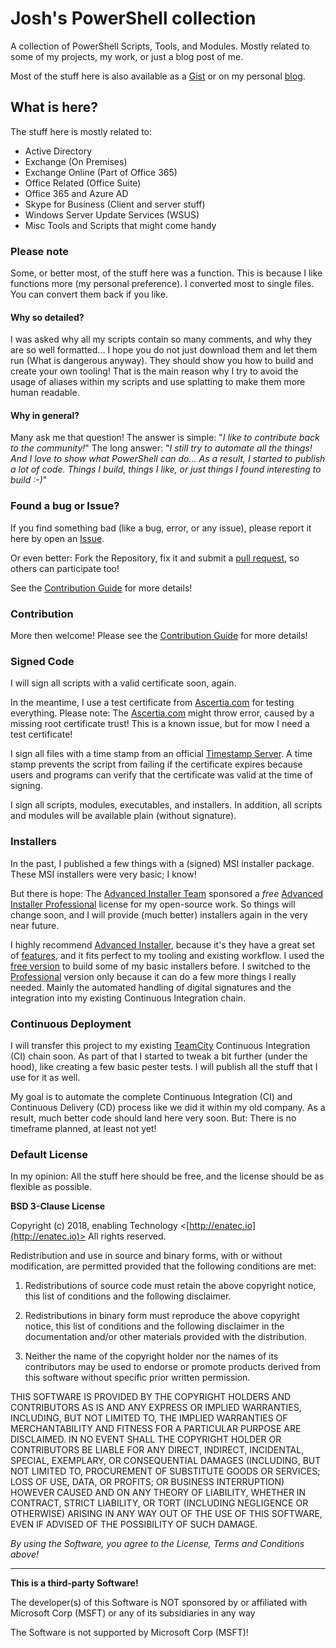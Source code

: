 # Josh's PowerShell collection

A collection of PowerShell Scripts, Tools, and Modules. Mostly related to some of my projects, my work, or just a blog post of me.

Most of the stuff here is also available as a [Gist](https://gist.github.com/jhochwald) or on my personal [blog](http://hochwald.net).

## What is here?

The stuff here is mostly related to:

- Active Directory
- Exchange (On Premises)
- Exchange Online (Part of Office 365)
- Office Related (Office Suite)
- Office 365 and Azure AD
- Skype for Business (Client and server stuff)
- Windows Server Update Services (WSUS)
- Misc Tools and Scripts that might come handy

### Please note

Some, or better most, of the stuff here was a function. This is because I like functions more (my personal preference). I converted most to single files. You can convert them back if you like.

#### Why so detailed?

I was asked why all my scripts contain so many comments, and why they are so well formatted... I hope you do not just download them and let them run (What is dangerous anyway). They should show you how to build and create your own tooling! That is the main reason why I try to avoid the usage of aliases within my scripts and use splatting to make them more human readable.

#### Why in general?

Many ask me that question!
The answer is simple: "*I like to contribute back to the community!*"
The long answer: "*I still try to automate all the things! And I love to show what PowerShell can do... As a result, I started to publish a lot of code. Things I build, things I like, or just things I found interesting to build :-)*"

### Found a bug or Issue?

If you find something bad (like a bug, error, or any issue), please report it here by open an [Issue](https://github.com/jhochwald/PowerShell-collection/issues).

Or even better: Fork the Repository, fix it and submit a [pull request](https://github.com/jhochwald/PowerShell-collection/pulls), so others can participate too!

See the [Contribution Guide](CONTRIBUTING.md) for more details!

### Contribution

More then welcome! Please see the [Contribution Guide](CONTRIBUTING.md) for more details!

### Signed Code

I will sign all scripts with a valid certificate soon, again.

In the meantime, I use a test certificate from [Ascertia.com](https://www.ascertia.com) for testing everything.
Please note: The [Ascertia.com](https://www.ascertia.com) might throw error, caused by a missing root certificate trust! This is a known issue, but for mow I need a test certificate!

I sign all files with a time stamp from an official [Timestamp Server](http://timestamp.digicert.com). A time stamp prevents the script from failing if the certificate expires because users and programs can verify that the certificate was valid at the time of signing.

I sign all scripts, modules, executables, and installers. In addition, all scripts and modules will be available plain (without signature).

### Installers

In the past, I published a few things with a (signed) MSI installer package. These MSI installers were very basic; I know!

But there is hope: The [Advanced Installer Team](http://www.advancedinstaller.com/) sponsored a _free_ [Advanced Installer Professional](https://www.advancedinstaller.com/top-professional-features.html) license for my open-source work. So things will change soon, and I will provide (much better) installers again in the very near future.

I highly recommend [Advanced Installer](http://www.advancedinstaller.com/), because it's they have a great set of [features](https://www.advancedinstaller.com/top-exclusive-features.html), and it fits perfect to my tooling and existing workflow. I used the [free version](https://www.advancedinstaller.com/top-freeware-features.html) to build some of my basic installers before. I switched to the [Professional](https://www.advancedinstaller.com/top-professional-features.html) version only because it can do a few more things I really needed. Mainly the automated handling of digital signatures and the integration into my existing Continuous Integration chain.

### Continuous Deployment

I will transfer this project to my existing [TeamCity](https://www.jetbrains.com/teamcity/) Continuous Integration (CI) chain soon. As part of that I started to tweak a bit further (under the hood), like creating a few basic pester tests. I will publish all the stuff that I use for it as well.

My goal is to automate the complete Continuous Integration (CI) and Continuous Delivery (CD) process like we did it within my old company. As a result, much better code should land here very soon.
But: There is no timeframe planned, at least not yet!

### Default License

In my opinion: All the stuff here should be free, and the license should be as flexible as possible.

**BSD 3-Clause License**

Copyright (c) 2018, enabling Technology <[http://enatec.io](http://enatec.io)>
All rights reserved.

Redistribution and use in source and binary forms, with or without modification, are permitted provided that the following conditions are met:

1. Redistributions of source code must retain the above copyright notice, this list of conditions and the following disclaimer.

2. Redistributions in binary form must reproduce the above copyright notice, this list of conditions and the following disclaimer in the documentation and/or other materials provided with the distribution.

3. Neither the name of the copyright holder nor the names of its contributors may be used to endorse or promote products derived from this software without specific prior written permission.

THIS SOFTWARE IS PROVIDED BY THE COPYRIGHT HOLDERS AND CONTRIBUTORS AS IS AND ANY EXPRESS OR IMPLIED WARRANTIES, INCLUDING, BUT NOT LIMITED TO, THE IMPLIED WARRANTIES OF MERCHANTABILITY AND FITNESS FOR A PARTICULAR PURPOSE ARE DISCLAIMED. IN NO EVENT SHALL THE COPYRIGHT HOLDER OR CONTRIBUTORS BE LIABLE FOR ANY DIRECT, INDIRECT, INCIDENTAL, SPECIAL, EXEMPLARY, OR CONSEQUENTIAL DAMAGES (INCLUDING, BUT NOT LIMITED TO, PROCUREMENT OF SUBSTITUTE GOODS OR SERVICES; LOSS OF USE, DATA, OR PROFITS; OR BUSINESS INTERRUPTION) HOWEVER CAUSED AND ON ANY THEORY OF LIABILITY, WHETHER IN CONTRACT, STRICT LIABILITY, OR TORT (INCLUDING NEGLIGENCE OR OTHERWISE) ARISING IN ANY WAY OUT OF THE USE OF THIS SOFTWARE, EVEN IF ADVISED OF THE POSSIBILITY OF SUCH DAMAGE.

*By using the Software, you agree to the License, Terms and Conditions above!*

---

**This is a third-party Software!**

The developer(s) of this Software is NOT sponsored by or affiliated with Microsoft Corp (MSFT) or any of its subsidiaries in any way

The Software is not supported by Microsoft Corp (MSFT)!
